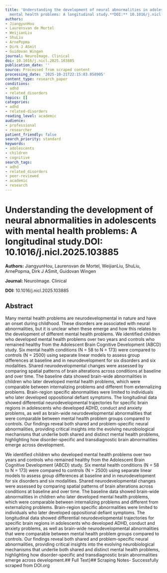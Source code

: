 ```yaml
---
title: 'Understanding the development of neural abnormalities in adolescents with
  mental health problems: A longitudinal study.**DOI:** 10.1016/j.nicl.2025.103885'
authors:
- JiangyunHou
- Laurensvan de Mortel
- WeijianLiu
- ShuLiu
- ArnePopma
- Dirk J ASmit
- Guidovan Wingen
journal: NeuroImage. Clinical
doi: 10.1016/j.nicl.2025.103885
publication_date: ''
source: Processed from scraped content
processing_date: '2025-10-21T22:15:03.058905'
content_type: research_paper
conditions:
- adhd
- related_disorders
topics: []
categories:
- adhd
- related-disorders
reading_level: academic
audience:
- professional
- researcher
patient_friendly: false
search_priority: standard
keywords:
- adolescents
- children
- cognitive
search_tags:
- adhd
- related_disorders
- peer-reviewed
- academic
- research
---
```


# Understanding the development of neural abnormalities in adolescents with mental health problems: A longitudinal study.**DOI:** 10.1016/j.nicl.2025.103885

**Authors:** JiangyunHou, Laurensvan de Mortel, WeijianLiu, ShuLiu, ArnePopma, Dirk J ASmit, Guidovan Wingen

**Journal:** NeuroImage. Clinical

**DOI:** 10.1016/j.nicl.2025.103885

## Abstract

Many mental health problems are neurodevelopmental in nature and have an onset during childhood. These disorders are associated with neural abnormalities, but it is unclear when these emerge and how this relates to the development of different mental health problems.
We identified children who developed mental health problems over two years and controls who remained healthy from the Adolescent Brain Cognitive Development (ABCD) study. Six mental health conditions (N = 58 to N = 173) were compared to controls (N = 2500) using separate linear models to assess group differences at baseline and in neurodevelopment for six disorders and six modalities. Shared neurodevelopmental changes were assessed by comparing spatial patterns of brain alterations across conditions at baseline and over time.
The baseline data showed brain-wide abnormalities in children who later developed mental health problems, which were comparable between internalizing problems and different from externalizing problems. Brain-region specific abnormalities were limited to individuals who later developed oppositional defiant symptoms. The longitudinal data showed differential neurodevelopmental trajectories for specific brain regions in adolescents who developed ADHD, conduct and anxiety problems, as well as brain-wide neurodevelopmental abnormalities that were comparable between mental health problem groups compared to controls.
Our findings reveal both shared and problem-specific neural abnormalities, providing critical insights into the evolving neurobiological mechanisms that underlie both shared and distinct mental health problems, highlighting how disorder-specific and transdiagnostic brain abnormalities emerge across development.

We identified children who developed mental health problems over two years and controls who remained healthy from the Adolescent Brain Cognitive Development (ABCD) study. Six mental health conditions (N = 58 to N = 173) were compared to controls (N = 2500) using separate linear models to assess group differences at baseline and in neurodevelopment for six disorders and six modalities. Shared neurodevelopmental changes were assessed by comparing spatial patterns of brain alterations across conditions at baseline and over time.
The baseline data showed brain-wide abnormalities in children who later developed mental health problems, which were comparable between internalizing problems and different from externalizing problems. Brain-region specific abnormalities were limited to individuals who later developed oppositional defiant symptoms. The longitudinal data showed differential neurodevelopmental trajectories for specific brain regions in adolescents who developed ADHD, conduct and anxiety problems, as well as brain-wide neurodevelopmental abnormalities that were comparable between mental health problem groups compared to controls.
Our findings reveal both shared and problem-specific neural abnormalities, providing critical insights into the evolving neurobiological mechanisms that underlie both shared and distinct mental health problems, highlighting how disorder-specific and transdiagnostic brain abnormalities emerge across development.## Full Text}## Scraping Notes- Successfully scraped from DOI.org